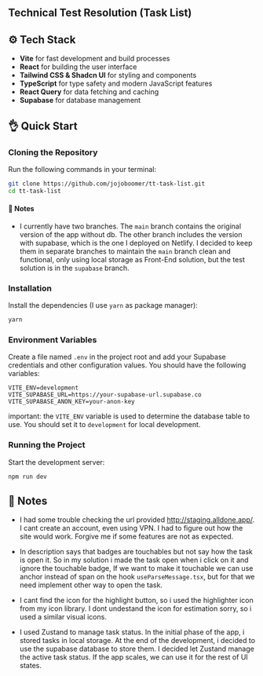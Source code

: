 ## Technical Test Resolution (Task List)

## ⚙️ Tech Stack

- **Vite** for fast development and build processes
- **React** for building the user interface
- **Tailwind CSS & Shadcn UI** for styling and components
- **TypeScript** for type safety and modern JavaScript features
- **React Query** for data fetching and caching
- **Supabase** for database management

## 👌 Quick Start

### Cloning the Repository

Run the following commands in your terminal:

```bash
git clone https://github.com/jojoboomer/tt-task-list.git
cd tt-task-list
```

#### 📝 Notes
- I currently have two branches. The `main` branch contains the original version of the app without db. The other branch includes the version with supabase, which is the one I deployed on Netlify. I decided to keep them in separate branches to maintain the `main` branch clean and functional, only using local storage as Front-End solution, but the test solution is in the `supabase` branch.

### Installation

Install the dependencies (I use `yarn` as package manager):

```bash
yarn
```

### Environment Variables

Create a file named `.env` in the project root and add your Supabase credentials and other configuration values. You should have the following variables:

```env
VITE_ENV=development
VITE_SUPABASE_URL=https://your-supabase-url.supabase.co
VITE_SUPABASE_ANON_KEY=your-anon-key
```

important: the `VITE_ENV` variable is used to determine the database table to use. You should set it to `development` for local development.

### Running the Project

Start the development server:

```bash
npm run dev
```

## 📝 Notes

- I had some trouble checking the url provided http://staging.alldone.app/. I cant create an account, even using VPN. I had to figure out how the site would work. Forgive me if some features are not as expected.

- In description says that badges are touchables but not say how the task is open it. So in my solution i made the task open when i click on it and ignore the touchable badge, If we want to make it touchable we can use anchor instead of span on the hook ```useParseMessage.tsx```, but for that we need implement other way to open the task.

- I cant find the icon for the highlight button, so i used the highlighter icon from my icon library. I dont undestand the icon for estimation sorry, so i used a similar visual icons.

- I used Zustand to manage task status. In the initial phase of the app, i stored tasks in local storage. At the end of the development, i decided to use the supabase database to store them. I decided let Zustand manage the active task status. If the app scales, we can use it for the rest of UI states.